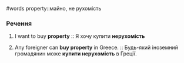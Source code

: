 #words 
property::майно, не рухомість
<!--SR:!2022-11-10,2,252-->
### Речення
1. I want to buy **property** :: Я хочу купити **нерухомість**
<!--SR:!2022-11-22,14,270-->
2. Any foreigner can **buy property** in Greece. :: Будь-який іноземний громадянин може **купити нерухомість** в Греції.
<!--SR:!2022-11-06,3,250-->